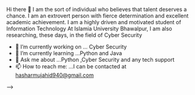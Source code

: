  Hi there 👋
I am the sort of individual who believes that talent deserves a chance. I am an extrovert person with fierce determination and excellent academic achievement. I am a highly driven and motivated student of Information Technology At Islamia University Bhawalpur, I am also researching, these days, in the field of Cyber Security

- 🔭 I’m currently working on ... Cyber Security
- 🌱 I’m currently learning ...Python and Java
- 💬 Ask me about ...Python ,Cyber Security and any tech support
- 📫 How to reach me: ...I can be contacted at hasharmujahid940@gmail.com

-->
